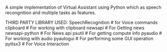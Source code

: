 A simple implementation of Virtual Assistant using Python which as speech recongnition and multiple tasks as features.



THIRD PARTY LIBRARY USED:
SpeechRecognition # for Voice commands
clipboard # For working with clipboard
newsapi # For Getting news
newsapi-python # For News api
psutil # For getting compute info
pyaudio # For working with audio
pyautogui # For performing some GUI operation
pyttsx3 # For Voice Interaction
